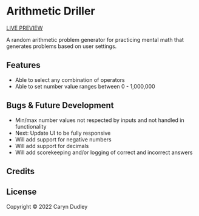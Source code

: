 # Arithmetic Driller

[LIVE PREVIEW](https://cstitches.github.io/arithmetic-driller/)

A random arithmetic problem generator for practicing mental math that generates problems based on user settings.

## Features

- Able to select any combination of operators
- Able to set number value ranges between 0 - 1,000,000

## Bugs & Future Development

- Min/max number values not respected by inputs and not handled in functionality
- Next: Update UI to be fully responsive
- Will add support for negative numbers
- Will add support for decimals
- Will add scorekeeping and/or logging of correct and incorrect answers

## Credits

## License

Copyright © 2022 Caryn Dudley
